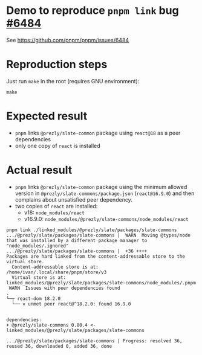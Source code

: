 # Demo to reproduce `pnpm link` bug [#6484](https://github.com/pnpm/pnpm/issues/6484)

See https://github.com/pnpm/pnpm/issues/6484

# Reproduction steps

Just run `make` in the root (requires GNU environment):

```
make
```

# Expected result

- `pnpm` links `@prezly/slate-common` package using `react@18` as a peer dependencies
- only one copy of `react` is installed

# Actual result

- `pnpm` links `@prezly/slate-common` package using the minimum allowed version in `@prezly/slate-commons/package.json` (`react@16.9.0`) and then complains about unsatisfied peer dependency.
- two copies of `react` are installed:
   - v18: `node_modules/react`
   - v16.9.0: `node_modules/@prezly/slate-commons/node_modules/react`

```
pnpm link ./linked_modules/@prezly/slate/packages/slate-commons
.../@prezly/slate/packages/slate-commons |  WARN  Moving @types/node that was installed by a different package manager to "node_modules/.ignored"
.../@prezly/slate/packages/slate-commons |  +36 ++++
Packages are hard linked from the content-addressable store to the virtual store.
  Content-addressable store is at: /home/ivan/.local/share/pnpm/store/v3
  Virtual store is at:             linked_modules/@prezly/slate/packages/slate-commons/node_modules/.pnpm
 WARN  Issues with peer dependencies found
.
└─┬ react-dom 18.2.0
  └── ✕ unmet peer react@^18.2.0: found 16.9.0


dependencies:
+ @prezly/slate-commons 0.80.4 <- linked_modules/@prezly/slate/packages/slate-commons

.../@prezly/slate/packages/slate-commons | Progress: resolved 36, reused 36, downloaded 0, added 36, done
```
